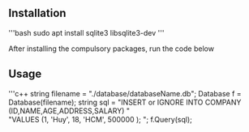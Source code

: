 ## Installation

'''bash
sudo apt install sqlite3 libsqlite3-dev
'''

After installing the compulsory packages, run the code below
## Usage

'''c++
string filename = "./database/databaseName.db";
Database f = Database(filename);
string sql = "INSERT or IGNORE INTO COMPANY (ID,NAME,AGE,ADDRESS,SALARY) "  \
            "VALUES (1, 'Huy', 18, 'HCM', 500000 ); ";
f.Query(sql);
